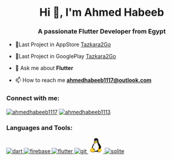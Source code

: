 <h1 align="center">Hi 👋, I'm Ahmed Habeeb</h1>
<h3 align="center">A passionate Flutter Developer from Egypt</h3>

- 🔭Last Project in AppStore [Tazkara2Go](https://apps.apple.com/ag/app/tazkara2go/id1590747142)

- 🔭Last Project in GooglePlay [Tazkara2Go](https://play.google.com/store/apps/details?id=com.tazkara2go.tazkara2go.tazkara2go.tazkara2go&hl=ar&gl=US)

- 💬 Ask me about **Flutter**

- 📫 How to reach me **ahmedhabeeb1117@outlook.com**

<h3 align="left">Connect with me:</h3>
<p align="left">
<a href="https://linkedin.com/in/ahmedhabeeb1117" target="blank"><img align="center" src="https://raw.githubusercontent.com/rahuldkjain/github-profile-readme-generator/master/src/images/icons/Social/linked-in-alt.svg" alt="ahmedhabeeb1117" height="30" width="40" /></a>
<a href="https://fb.com/ahmedhabeeb1113" target="blank"><img align="center" src="https://raw.githubusercontent.com/rahuldkjain/github-profile-readme-generator/master/src/images/icons/Social/facebook.svg" alt="ahmedhabeeb1113" height="30" width="40" /></a>
</p>

<h3 align="left">Languages and Tools:</h3>
<p align="left"> <a href="https://dart.dev" target="_blank" rel="noreferrer"> <img src="https://www.vectorlogo.zone/logos/dartlang/dartlang-icon.svg" alt="dart" width="40" height="40"/> </a> <a href="https://firebase.google.com/" target="_blank" rel="noreferrer"> <img src="https://www.vectorlogo.zone/logos/firebase/firebase-icon.svg" alt="firebase" width="40" height="40"/> </a> <a href="https://flutter.dev" target="_blank" rel="noreferrer"> <img src="https://www.vectorlogo.zone/logos/flutterio/flutterio-icon.svg" alt="flutter" width="40" height="40"/> </a> <a href="https://git-scm.com/" target="_blank" rel="noreferrer"> <img src="https://www.vectorlogo.zone/logos/git-scm/git-scm-icon.svg" alt="git" width="40" height="40"/> </a> <a href="https://www.linux.org/" target="_blank" rel="noreferrer"> <img src="https://raw.githubusercontent.com/devicons/devicon/master/icons/linux/linux-original.svg" alt="linux" width="40" height="40"/> </a> <a href="https://www.sqlite.org/" target="_blank" rel="noreferrer"> <img src="https://www.vectorlogo.zone/logos/sqlite/sqlite-icon.svg" alt="sqlite" width="40" height="40"/> </a> </p>
